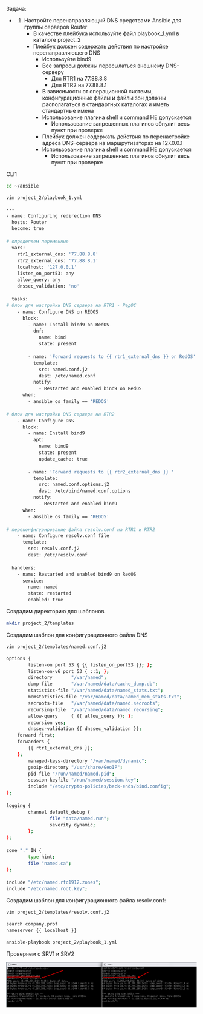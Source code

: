 Задача:
 - 1. Настройте перенаправляющий DNS средствами Ansible для группы серверов Router
      - В качестве плейбука используйте файл playbook_1.yml в каталоге project_2
      - Плейбук должен содержать действия по настройке перенаправляющего DNS
         - Используйте bind9
         - Все запросы должны пересылаться внешнему DNS-серверу
             -  Для RTR1 на 77.88.8.8
             -  Для RTR2 на 77.88.8.1
         - В зависимости от операционной системы, конфигурационные файлы и файлы зон должны располагаться в стандартных каталогах и иметь стандартные имена
         - Использование плагина shell и command НЕ допускается
             - Использование запрещенных плагинов обнулит весь пункт при проверке
         - Плейбук должен содержать действия по перенастройке адреса DNS-сервера на маршрутизаторах на 127.0.0.1
         - Использование плагина shell и command НЕ допускается
             - Использование запрещенных плагинов обнулит весь пункт при проверке

CLI1

```bash
cd ~/ansible
```

```bash
vim project_2/playbook_1.yml
```

```bash
---
- name: Configuring redirection DNS
  hosts: Router
  become: true 

# определяем переменные
  vars:
    rtr1_external_dns: '77.88.8.8'
    rtr2_external_dns: '77.88.8.1'
    localhost: '127.0.0.1'
    listen_on_port53: any
    allow_query: any
    dnssec_validation: 'no'

  tasks:
# блок для настройки DNS сервера на RTR1 - РедОС
    - name: Configure DNS on REDOS
      block:
        - name: Install bind9 on RedOS
          dnf: 
            name: bind
            state: present

        - name: 'Forward requests to {{ rtr1_external_dns }} on RedOS'
          template:
            src: named.conf.j2
            dest: /etc/named.conf
          notify:
            - Restarted and enabled bind9 on RedOS
      when:
        - ansible_os_family == 'REDOS'

# блок для настройки DNS сервера на RTR2
    - name: Configure DNS 
      block:
        - name: Install bind9
          apt:
            name: bind9
            state: present
            update_cache: true

        - name: 'Forward requests to {{ rtr2_external_dns }} '
          template:
            src: named.conf.options.j2
            dest: /etc/bind/named.conf.options
          notify:
            - Restarted and enabled bind9 
      when:
        - ansible_os_family == 'REDOS'

# переконфигурирование файла resolv.conf на RTR1 и RTR2
    - name: Configure resolv.conf file
      template:
        src: resolv.conf.j2
        dest: /etc/resolv.conf

  handlers:
    - name: Restarted and enabled bind9 on RedOS
      service: 
        name: named
        state: restarted
        enabled: true
```

Создадим директорию для шаблонов

```bash
mkdir project_2/templates
```

Создадим шаблон для конфигурационного файла DNS 

```bash
vim project_2/templates/named.conf.j2
```

```bash
options {
        listen-on port 53 { {{ listen_on_port53 }}; };
        listen-on-v6 port 53 { ::1; };
        directory       "/var/named";
        dump-file       "/var/named/data/cache_dump.db";
        statistics-file "/var/named/data/named_stats.txt";
        memstatistics-file "/var/named/data/named_mem_stats.txt";
        secroots-file   "/var/named/data/named.secroots";
        recursing-file  "/var/named/data/named.recursing";
        allow-query     { {{ allow_query }}; };
        recursion yes;
        dnssec-validation {{ dnssec_validation }};
	forward first;
	forwarders {
		{{ rtr1_external_dns }};
	};
        managed-keys-directory "/var/named/dynamic";
        geoip-directory "/usr/share/GeoIP";
        pid-file "/run/named/named.pid";
        session-keyfile "/run/named/session.key";
        include "/etc/crypto-policies/back-ends/bind.config";
};

logging {
        channel default_debug {
                file "data/named.run";
                severity dynamic;
        };
};

zone "." IN {
        type hint;
        file "named.ca";
};

include "/etc/named.rfc1912.zones";
include "/etc/named.root.key";
```

Создадим шаблон для конфигурационного файла resolv.conf:

```bash
vim project_2/templates/resolv.conf.j2
```

```bash
search company.prof
nameserver {{ localhost }}
```

```bash
ansible-playbook project_2/playbook_1.yml
```

Проверяем с SRV1 и SRV2

![screen1](https://github.com/zurabchiks/SPb-RCH2024/blob/main/RedOS/Pic/152.png)
